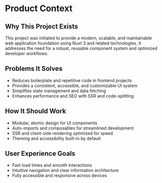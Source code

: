 # Product Context

## Why This Project Exists
This project was initiated to provide a modern, scalable, and maintainable web application foundation using Nuxt 3 and related technologies. It addresses the need for a robust, reusable component system and optimized developer workflows.

## Problems It Solves
- Reduces boilerplate and repetitive code in frontend projects
- Provides a consistent, accessible, and customizable UI system
- Simplifies state management and data fetching
- Enhances performance and SEO with SSR and code-splitting

## How It Should Work
- Modular, atomic design for UI components
- Auto-imports and composables for streamlined development
- SSR and client-side rendering optimized for speed
- Theming and accessibility built-in by default

## User Experience Goals
- Fast load times and smooth interactions
- Intuitive navigation and clear information architecture
- Fully accessible and responsive across devices 
